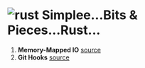 # ![rust](https://img.shields.io/badge/Rust-000000?style=for-the-badge&logo=rust&logoColor=white) Simplee...Bits & Pieces...Rust...

1. **Memory-Mapped IO** [source][def]
2. **Git Hooks** [source][def2]

[def]: ./memory_mapped_io/
[def2]: ./git-hooks/